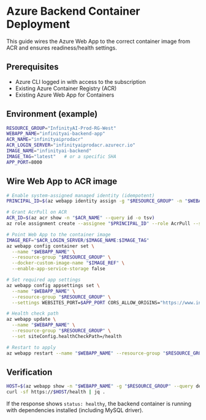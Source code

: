 Azure Backend Container Deployment
=================================

This guide wires the Azure Web App to the correct container image from ACR and ensures readiness/health settings.

Prerequisites
-------------
- Azure CLI logged in with access to the subscription
- Existing Azure Container Registry (ACR)
- Existing Azure Web App for Containers

Environment (example)
---------------------

```bash
RESOURCE_GROUP="InfinityAI-Prod-RG-West"
WEBAPP_NAME="infinityai-backend-app"
ACR_NAME="infinityaiprodacr"
ACR_LOGIN_SERVER="infinityaiprodacr.azurecr.io"
IMAGE_NAME="infinityai-backend"
IMAGE_TAG="latest"   # or a specific SHA
APP_PORT=8000
```

Wire Web App to ACR image
-------------------------

```bash
# Enable system-assigned managed identity (idempotent)
PRINCIPAL_ID=$(az webapp identity assign -g "$RESOURCE_GROUP" -n "$WEBAPP_NAME" --query principalId -o tsv)

# Grant AcrPull on ACR
ACR_ID=$(az acr show -n "$ACR_NAME" --query id -o tsv)
az role assignment create --assignee "$PRINCIPAL_ID" --role AcrPull --scope "$ACR_ID" || true

# Point Web App to the container image
IMAGE_REF="$ACR_LOGIN_SERVER/$IMAGE_NAME:$IMAGE_TAG"
az webapp config container set \
  --name "$WEBAPP_NAME" \
  --resource-group "$RESOURCE_GROUP" \
  --docker-custom-image-name "$IMAGE_REF" \
  --enable-app-service-storage false

# Set required app settings
az webapp config appsettings set \
  --name "$WEBAPP_NAME" \
  --resource-group "$RESOURCE_GROUP" \
  --settings WEBSITES_PORT=$APP_PORT CORS_ALLOW_ORIGINS="https://www.infinityai.pro,https://api.infinityai.pro"

# Health check path
az webapp update \
  --name "$WEBAPP_NAME" \
  --resource-group "$RESOURCE_GROUP" \
  --set siteConfig.healthCheckPath=/health

# Restart to apply
az webapp restart --name "$WEBAPP_NAME" --resource-group "$RESOURCE_GROUP"
```

Verification
------------

```bash
HOST=$(az webapp show -n "$WEBAPP_NAME" -g "$RESOURCE_GROUP" --query defaultHostName -o tsv)
curl -sf https://$HOST/health | jq .
```

If the response shows `status: healthy`, the backend container is running with dependencies installed (including MySQL driver).
